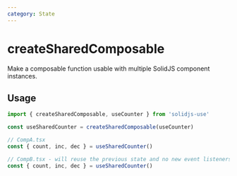 ```yaml
---
category: State
---
```


# createSharedComposable

Make a composable function usable with multiple SolidJS component instances.

## Usage

```ts
import { createSharedComposable, useCounter } from 'solidjs-use'

const useSharedCounter = createSharedComposable(useCounter)

// CompA.tsx
const { count, inc, dec } = useSharedCounter()

// CompB.tsx - will reuse the previous state and no new event listeners will be registered
const { count, inc, dec } = useSharedCounter()
```
